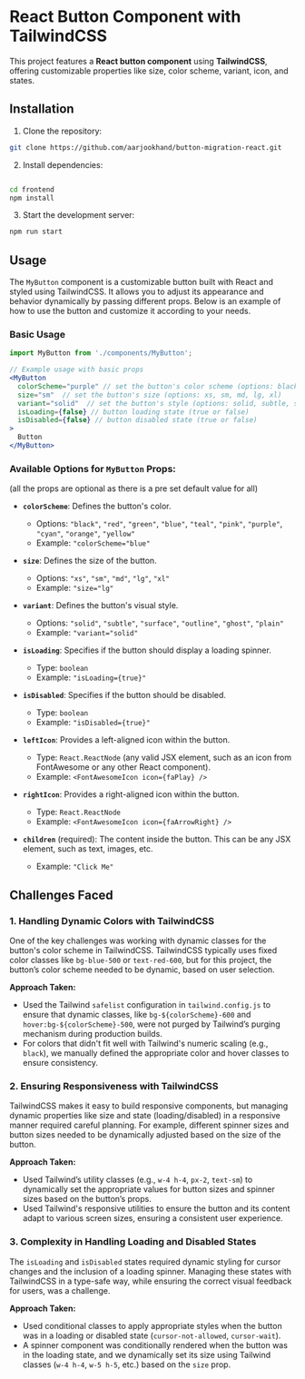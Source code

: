 
# React Button Component with TailwindCSS

This project features a **React button component** using **TailwindCSS**, offering customizable properties like size, color scheme, variant, icon, and states.


## Installation

1. Clone the repository:

```bash
git clone https://github.com/aarjookhand/button-migration-react.git
```

2. Install dependencies:

```bash

cd frontend
npm install
```

3. Start the development server:

```bash
npm run start
```

## Usage

The `MyButton` component is a customizable button built with React and styled using TailwindCSS. It allows you to adjust its appearance and behavior dynamically by passing different props. Below is an example of how to use the button and customize it according to your needs.

### Basic Usage

```jsx
import MyButton from './components/MyButton';

// Example usage with basic props
<MyButton
  colorScheme="purple" // set the button's color scheme (options: black, red, green, blue, teal, pink, purple, cyan, orange, yellow)
  size="sm"  // set the button's size (options: xs, sm, md, lg, xl)
  variant="solid"  // set the button's style (options: solid, subtle, surface, outline, ghost, plain)
  isLoading={false} // button loading state (true or false)
  isDisabled={false} // button disabled state (true or false)
>
  Button
</MyButton>
```

### Available Options for `MyButton` Props:

(all the props are optional as there is a pre set default value for all)

- **`colorScheme`**: Defines the button's color.
  - Options: `"black"`, `"red"`, `"green"`, `"blue"`, `"teal"`, `"pink"`, `"purple"`, `"cyan"`, `"orange"`, `"yellow"`
  - Example: `"colorScheme="blue"`

- **`size`**: Defines the size of the button.
  - Options: `"xs"`, `"sm"`, `"md"`, `"lg"`, `"xl"`
  - Example: `"size="lg"`

- **`variant`**: Defines the button's visual style.
  - Options: `"solid"`, `"subtle"`, `"surface"`, `"outline"`, `"ghost"`, `"plain"`
  - Example: `"variant="solid"`

- **`isLoading`**: Specifies if the button should display a loading spinner.
  - Type: `boolean`
  - Example: `"isLoading={true}"`

- **`isDisabled`**: Specifies if the button should be disabled.
  - Type: `boolean`
  - Example: `"isDisabled={true}"`

- **`leftIcon`**: Provides a left-aligned icon within the button.
  - Type: `React.ReactNode` (any valid JSX element, such as an icon from FontAwesome or any other React component).
  - Example: `<FontAwesomeIcon icon={faPlay} />`

- **`rightIcon`**: Provides a right-aligned icon within the button.
  - Type: `React.ReactNode`
  - Example: `<FontAwesomeIcon icon={faArrowRight} />`

- **`children`** (required): The content inside the button. This can be any JSX element, such as text, images, etc.
  - Example: `"Click Me"`


## Challenges Faced

### 1. **Handling Dynamic Colors with TailwindCSS**

One of the key challenges was working with dynamic classes for the button's color scheme in TailwindCSS. TailwindCSS typically uses fixed color classes like `bg-blue-500` or `text-red-600`, but for this project, the button’s color scheme needed to be dynamic, based on user selection.

**Approach Taken:**
- Used the Tailwind `safelist` configuration in `tailwind.config.js` to ensure that dynamic classes, like `bg-${colorScheme}-600` and `hover:bg-${colorScheme}-500`, were not purged by Tailwind’s purging mechanism during production builds.
- For colors that didn't fit well with Tailwind's numeric scaling (e.g., `black`), we manually defined the appropriate color and hover classes to ensure consistency.

### 2. **Ensuring Responsiveness with TailwindCSS**

TailwindCSS makes it easy to build responsive components, but managing dynamic properties like size and state (loading/disabled) in a responsive manner required careful planning. For example, different spinner sizes and button sizes needed to be dynamically adjusted based on the size of the button.

**Approach Taken:**
- Used Tailwind’s utility classes (e.g., `w-4 h-4`, `px-2`, `text-sm`) to dynamically set the appropriate values for button sizes and spinner sizes based on the button’s props.
- Used Tailwind's responsive utilities to ensure the button and its content adapt to various screen sizes, ensuring a consistent user experience.

### 3. **Complexity in Handling Loading and Disabled States**

The `isLoading` and `isDisabled` states required dynamic styling for cursor changes and the inclusion of a loading spinner. Managing these states with TailwindCSS in a type-safe way, while ensuring the correct visual feedback for users, was a challenge.

**Approach Taken:**
- Used conditional classes to apply appropriate styles when the button was in a loading or disabled state (`cursor-not-allowed`, `cursor-wait`).
- A spinner component was conditionally rendered when the button was in the loading state, and we dynamically set its size using Tailwind classes (`w-4 h-4`, `w-5 h-5`, etc.) based on the `size` prop.

